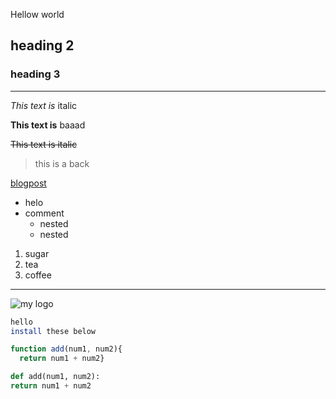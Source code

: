  Hellow world

## heading 2

### heading 3
---

_This text is_ italic

__This text is__ baaad


~~This text is italic~~
<!--blog post-->
>this is a back

[blogpost](www.blogpost.com"Blogpost")

* helo
* comment
  * nested
  * nested

1. sugar
1. tea
1. coffee
<!--comment-->
---
  ![my logo](https://www.shutterstock.com/image-photo/silver-metal-chain-short-links-concept-2241419695)

  ```bash
  hello
  install these below

  ```
  ```javascript
  function add(num1, num2){
    return num1 + num2}
  ```


   ```python
  def add(num1, num2):
   return num1 + num2
  ```
 